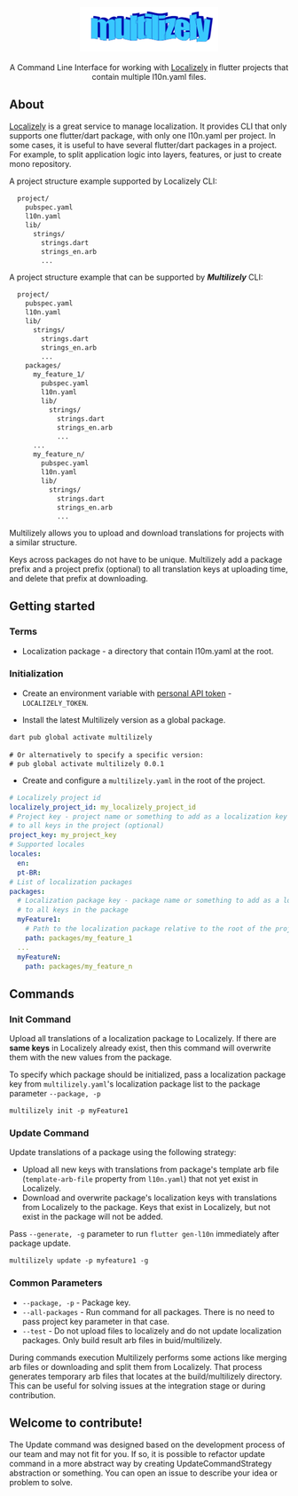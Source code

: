 <p align="center">
  <img src="./logo.png" alt="Multilizely" width="250" height="80" /> <br /><br />
  <span>A Command Line Interface for working with <a href="https://localizely.com/">Localizely</a> in flutter projects
that contain multiple l10n.yaml files.</span>
</p>

## About

[Localizely](https://localizely.com/) is a great service to manage localization. It provides CLI
that only supports one flutter/dart package, with only one l10n.yaml per project. In some cases, it is
useful to have several flutter/dart packages in a project. For example, to split application logic
into layers, features, or just to create mono repository.

A project structure example supported by Localizely CLI:

```
  project/
    pubspec.yaml
    l10n.yaml
    lib/
      strings/
        strings.dart
        strings_en.arb
        ...
```

A project structure example that can be supported by  ***Multilizely*** CLI:

```
  project/
    pubspec.yaml
    l10n.yaml
    lib/
      strings/
        strings.dart
        strings_en.arb
        ...
    packages/
      my_feature_1/
        pubspec.yaml
        l10n.yaml
        lib/
          strings/
            strings.dart
            strings_en.arb
            ...
      ...
      my_feature_n/
        pubspec.yaml
        l10n.yaml
        lib/
          strings/
            strings.dart
            strings_en.arb
            ...
```

Multilizely allows you to upload and download translations for projects with a similar structure.

Keys across packages do not have to be unique. Multilizely add a package prefix and a project
prefix (optional) to all translation keys at uploading time, and delete that prefix at downloading.

## Getting started

### Terms

* Localization package - a directory that contain l10m.yaml at the root.

### Initialization

* Create an environment variable with [personal API token](https://app.localizely.com/account) -
  ```LOCALIZELY_TOKEN```.

* Install the latest Multilizely version as a global package.

```shell
dart pub global activate multilizely

# Or alternatively to specify a specific version:
# pub global activate multilizely 0.0.1
```

* Create and configure a ```multilizely.yaml``` in the root of the project.

```yaml
# Localizely project id
localizely_project_id: my_localizely_project_id
# Project key - project name or something to add as a localization key prefix 
# to all keys in the project (optional)
project_key: my_project_key
# Supported locales
locales:
  en:
  pt-BR:
# List of localization packages
packages:
  # Localization package key - package name or something to add as a localization key prefix
  # to all keys in the package
  myFeature1:
    # Path to the localization package relative to the root of the project
    path: packages/my_feature_1
  ...
  myFeatureN:
    path: packages/my_feature_n
```

## Commands

### Init Command

Upload all translations of a localization package to Localizely. If there are **same keys** in
Localizely already exist, then this command will overwrite them with the new values from the
package.

To specify which package should be initialized, pass a localization package key
from ```multilizely.yaml```'s localization package list to the package parameter ```--package, -p```

```shell
multilizely init -p myFeature1
```

### Update Command

Update translations of a package using the following strategy:

* Upload all new keys with translations from package's template arb file (```template-arb-file```
  property from ```l10n.yaml```) that not yet exist in Localizely.
* Download and overwrite package's localization keys with translations from Localizely to the
  package. Keys that exist in Localizely, but not exist in the package will not be added.

Pass ```--generate, -g``` parameter to run ```flutter gen-l10n``` immediately after package update.

```shell
multilizely update -p myfeature1 -g
```

### Common Parameters

* ```--package, -p``` - Package key.
* ```--all-packages``` - Run command for all packages. There is no need to pass project key
  parameter in that case.
* ```--test``` - Do not upload files to localizely and do not update localization packages. Only
  build result arb files in buid/multilizely.

During commands execution Multilizely performs some actions like merging arb files or downloading
and split them from Localizely. That process generates temporary arb files that locates at the
build/multilizely directory. This can be useful for solving issues at the integration stage or
during contribution.

## Welcome to contribute!

The Update command was designed based on the development process of our team and may not fit for
you. If so, it is possible to refactor update command in a more abstract way by creating
UpdateCommandStrategy abstraction or something. You can open an issue to describe your idea or
problem to solve.